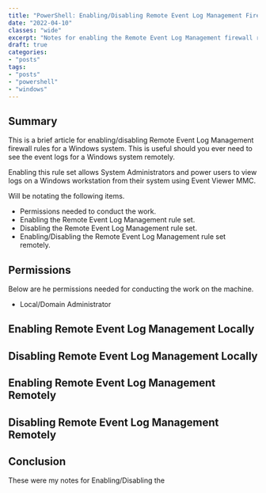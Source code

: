 ```yaml
---
title: "PowerShell: Enabling/Disabling Remote Event Log Management Firewall Rule Group"
date: "2022-04-10"
classes: "wide"
excerpt: "Notes for enabling the Remote Event Log Management firewall rule group using PowerShell."
draft: true
categories:
- "posts"
tags:
- "posts"
- "powershell"
- "windows"
---
```


## Summary

This is a brief article for enabling/disabling Remote Event Log
Management firewall rules for a Windows system. This is useful 
should you ever need to see the event logs for a Windows system 
remotely.

Enabling this rule set allows System Administrators and power users to
view logs on a Windows workstation from their system using Event Viewer
MMC. 

Will be notating the following items.

- Permissions needed to conduct the work.
- Enabling the Remote Event Log Management rule set.
- Disabling the Remote Event Log Management rule set.
- Enabling/Disabling the Remote Event Log Management rule set remotely.

## Permissions

Below are he permissions needed for conducting the work on the machine.

- Local/Domain Administrator

## Enabling Remote Event Log Management Locally



## Disabling Remote Event Log Management Locally

## Enabling Remote Event Log Management Remotely

## Disabling Remote Event Log Management Remotely

## Conclusion

These were my notes for Enabling/Disabling the 

